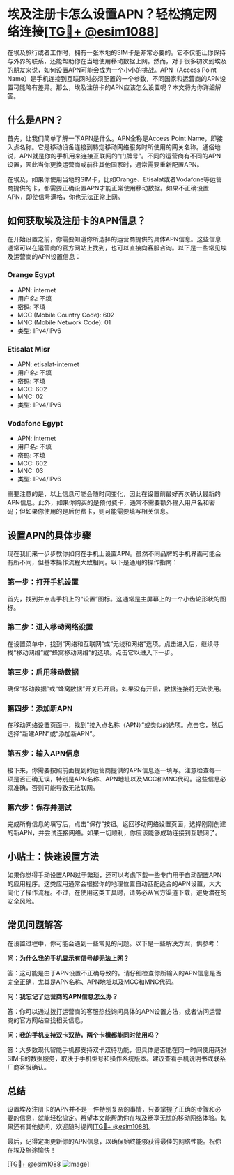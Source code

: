 # 埃及注册卡怎么设置APN？轻松搞定网络连接[[TG💪+ @esim1088](https://t.me/s/esim1088)]

在埃及旅行或者工作时，拥有一张本地的SIM卡是非常必要的。它不仅能让你保持与外界的联系，还能帮助你在当地使用移动数据上网。然而，对于很多初次到埃及的朋友来说，如何设置APN可能会成为一个小小的挑战。APN（Access Point Name）是手机连接到互联网时必须配置的一个参数，不同国家和运营商的APN设置可能略有差异。那么，埃及注册卡的APN应该怎么设置呢？本文将为你详细解答。

## 什么是APN？

首先，让我们简单了解一下APN是什么。APN全称是Access Point Name，即接入点名称。它是移动设备连接到特定移动网络服务时所使用的网关名称。通俗地说，APN就是你的手机用来连接互联网的“门牌号”。不同的运营商有不同的APN设置，因此当你更换运营商或前往其他国家时，通常需要重新配置APN。

在埃及，如果你使用当地的SIM卡，比如Orange、Etisalat或者Vodafone等运营商提供的卡，都需要正确设置APN才能正常使用移动数据。如果不正确设置APN，即使信号满格，你也无法正常上网。

## 如何获取埃及注册卡的APN信息？

在开始设置之前，你需要知道你所选择的运营商提供的具体APN信息。这些信息通常可以在运营商的官方网站上找到，也可以直接向客服咨询。以下是一些常见埃及运营商的APN设置信息：

### Orange Egypt

- APN: internet
- 用户名: 不填
- 密码: 不填
- MCC (Mobile Country Code): 602
- MNC (Mobile Network Code): 01
- 类型: IPv4/IPv6

### Etisalat Misr

- APN: etisalat-internet
- 用户名: 不填
- 密码: 不填
- MCC: 602
- MNC: 02
- 类型: IPv4/IPv6

### Vodafone Egypt

- APN: internet
- 用户名: 不填
- 密码: 不填
- MCC: 602
- MNC: 03
- 类型: IPv4/IPv6

需要注意的是，以上信息可能会随时间变化，因此在设置前最好再次确认最新的APN信息。此外，如果你购买的是预付费卡，通常不需要额外输入用户名和密码；但如果你使用的是后付费卡，则可能需要填写相关信息。

## 设置APN的具体步骤

现在我们来一步步教你如何在手机上设置APN。虽然不同品牌的手机界面可能会有所不同，但基本操作流程大致相同。以下是通用的操作指南：

### 第一步：打开手机设置

首先，找到并点击手机上的“设置”图标。这通常是主屏幕上的一个小齿轮形状的图标。

### 第二步：进入移动网络设置

在设置菜单中，找到“网络和互联网”或“无线和网络”选项。点击进入后，继续寻找“移动网络”或“蜂窝移动网络”的选项。点击它以进入下一步。

### 第三步：启用移动数据

确保“移动数据”或“蜂窝数据”开关已开启。如果没有开启，数据连接将无法使用。

### 第四步：添加新APN

在移动网络设置页面中，找到“接入点名称（APN）”或类似的选项。点击它，然后选择“新建APN”或“添加新APN”。

### 第五步：输入APN信息

接下来，你需要按照前面提到的运营商提供的APN信息逐一填写。注意检查每一项是否正确无误，特别是APN名称、APN地址以及MCC和MNC代码。这些信息必须准确，否则可能导致无法联网。

### 第六步：保存并测试

完成所有信息的填写后，点击“保存”按钮。返回移动网络设置页面，选择刚刚创建的新APN，并尝试连接网络。如果一切顺利，你应该能够成功连接到互联网了。

## 小贴士：快速设置方法

如果你觉得手动设置APN过于繁琐，还可以考虑下载一些专门用于自动配置APN的应用程序。这类应用通常会根据你的地理位置自动匹配适合的APN设置，大大简化了操作流程。不过，在使用这类工具时，请务必从官方渠道下载，避免潜在的安全风险。

## 常见问题解答

在设置过程中，你可能会遇到一些常见的问题。以下是一些解决方案，供参考：

**问：为什么我的手机显示有信号却无法上网？**

答：这可能是由于APN设置不正确导致的。请仔细检查你所输入的APN信息是否完全正确，尤其是APN名称、APN地址以及MCC和MNC代码。

**问：我忘记了运营商的APN信息怎么办？**

答：你可以通过拨打运营商的客服热线询问具体的APN设置方法，或者访问运营商的官方网站查找相关信息。

**问：我的手机支持双卡双待，两个卡槽都能同时使用吗？**

答：大多数现代智能手机都支持双卡双待功能，但具体是否能在同一时间使用两张SIM卡的数据服务，取决于手机型号和操作系统版本。建议查看手机说明书或联系厂商客服确认。

## 总结

设置埃及注册卡的APN并不是一件特别复杂的事情，只要掌握了正确的步骤和必要的信息，就能轻松搞定。希望本文能帮助你在埃及畅享无忧的移动网络体验。如果还有其他疑问，欢迎随时提问[[TG💪+ @esim1088](https://t.me/s/esim1088)]。

最后，记得定期更新你的APN信息，以确保始终能够获得最佳的网络性能。祝你在埃及旅途愉快！

[[TG💪+ @esim1088](https://t.me/s/esim1088) ![Image](https://i.postimg.cc/4NQfJmqS/Snipaste-2025-05-13-00-14-12.png)]